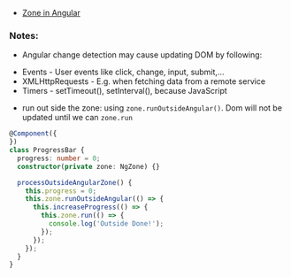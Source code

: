 - [Zone in Angular](https://blog.thoughtram.io/angular/2016/02/01/zones-in-angular-2.html)


### Notes:
- Angular change detection may cause updating DOM by following:
+ Events - User events like click, change, input, submit,...
+ XMLHttpRequests - E.g. when fetching data from a remote service
+ Timers - setTimeout(), setInterval(), because JavaScript
- run out side the zone: using `zone.runOutsideAngular()`. Dom will not be updated until we can `zone.run`
```typescript
@Component({
})
class ProgressBar {
  progress: number = 0;
  constructor(private zone: NgZone) {}

  processOutsideAngularZone() {
    this.progress = 0;
    this.zone.runOutsideAngular(() => {
      this.increaseProgress(() => {
        this.zone.run(() => {
          console.log('Outside Done!');
        });
      });
    });
  }
}
```
